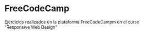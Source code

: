 # FreeCodeCamp
Ejercicios realizados en la plataforma FreeCodeCampm en el curso "Responsive Web Design"
